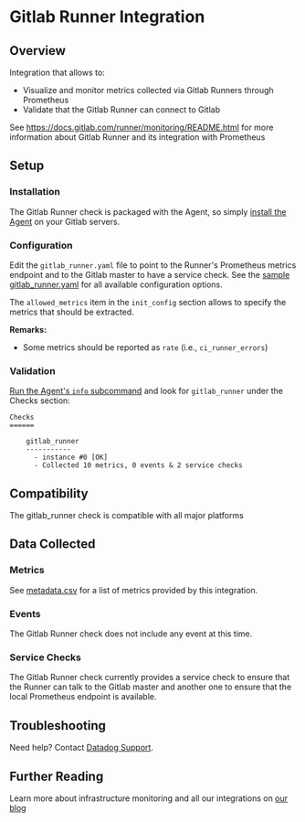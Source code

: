# Gitlab Runner Integration

## Overview

Integration that allows to:

* Visualize and monitor metrics collected via Gitlab Runners through Prometheus
* Validate that the Gitlab Runner can connect to Gitlab

See https://docs.gitlab.com/runner/monitoring/README.html for
more information about Gitlab Runner and its integration with Prometheus

## Setup
### Installation

The Gitlab Runner check is packaged with the Agent, so simply [install the Agent](https://app.datadoghq.com/account/settings#agent) on your Gitlab servers.

### Configuration

Edit the `gitlab_runner.yaml` file to point to the Runner's Prometheus metrics endpoint and to the Gitlab master to have a service check.
See the [sample gitlab_runner.yaml](https://github.com/DataDog/integrations-core/blob/master/gitlab_runner/conf.yaml.example) for all available configuration options.

The `allowed_metrics` item in the `init_config` section allows to specify the metrics that should be extracted.

**Remarks:**

 - Some metrics should be reported as `rate` (i.e., `ci_runner_errors`)


### Validation

[Run the Agent's `info` subcommand](https://docs.datadoghq.com/agent/faq/agent-status-and-information/) and look for `gitlab_runner` under the Checks section:

    Checks
    ======

        gitlab_runner
        -----------
          - instance #0 [OK]
          - Collected 10 metrics, 0 events & 2 service checks

## Compatibility

The gitlab_runner check is compatible with all major platforms

## Data Collected
### Metrics
See [metadata.csv](https://github.com/DataDog/integrations-core/blob/master/gitlab_runner/metadata.csv) for a list of metrics provided by this integration.

### Events
The Gitlab Runner check does not include any event at this time.

### Service Checks
The Gitlab Runner check currently provides a service check to ensure that the Runner can talk to the Gitlab master and another one to ensure that the
local Prometheus endpoint is available.

## Troubleshooting
Need help? Contact [Datadog Support](http://docs.datadoghq.com/help/).

## Further Reading
Learn more about infrastructure monitoring and all our integrations on [our blog](https://www.datadoghq.com/blog/)
